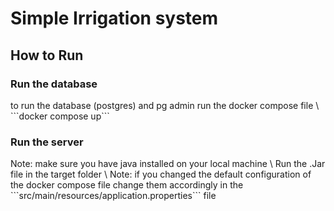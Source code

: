 <h1>Simple Irrigation system</h1>
<h2>How to Run</h2>
<h3>Run the database</h3>
to run the database (postgres) and pg admin run the docker compose file \
```docker compose up```

<h3>Run the server</h3>
Note: make sure you have java installed on your local machine \
Run the .Jar file in the target folder \
Note: if you changed the default configuration of the docker compose file change them accordingly in the ```src/main/resources/application.properties``` file
